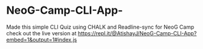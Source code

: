 # NeoG-Camp-CLI-App-
Made this simple CLI Quiz using CHALK and Readline-sync for NeoG Camp
</br>
check out the live version at https://repl.it/@AtishayJ/NeoG-Camp-CLI-App?embed=1&output=1#index.js
